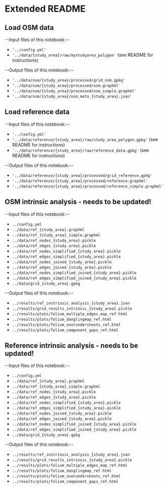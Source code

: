 # Extended README

## Load OSM data

--Input files of this notebook:--

- `'../config.yml'`
- `'../data/{study_area}/raw/mystudyarea_polygon'` (see README for instructions)

--Output files of this notebook:--

- `'../data/osm/{study_area}/processed/grid_osm.gpkg'`
- `'../data/osm/{study_area}/processed/osm.graphml'`
- `'../data/osm/{study_area}/processed/osm_simple.graphml'`
- `'../data/osm/{study_area}/osm_meta_{study_area}.json'`

## Load reference data

--Input files of this notebook:--

- `'../config.yml'`
- `'../data/reference/{study_area}/raw/study_area_polygon.gpkg'` (see README for instructions)
- `'../data/reference/{study_area}/raw/reference_data.gpkg'` (see README for instructions)

--Output files of this notebook:--

- `'../data/reference/{study_area}/processed/grid_reference.gpkg'`
- `'../data/reference/{study_area}/processed/reference.graphml'`
- `'../data/reference/{study_area}/processed/reference_simple.graphml'`

## OSM intrinsic analysis - needs to be updated! 

--Input files of this notebook:--

- `../config.yml`
- `../data/ref_{study_area}.graphml`
- `../data/ref_{study_area}_simple.graphml`
- `../data/ref_nodes_{study_area}.pickle`
- `../data/ref_edges_{study_area}.pickle`
- `../data/ref_nodes_simplified_{study_area}.pickle`
- `../data/ref_edges_simplified_{study_area}.pickle`
- `../data/ref_nodes_joined_{study_area}.pickle`
- `../data/ref_edges_joined_{study_area}.pickle`
- `../data/ref_nodes_simplified_joined_{study_area}.pickle`
- `../data/ref_edges_simplified_joined_{study_area}.pickle`
- `../data/grid_{study_area}.gpkg`

--Output files of this notebook:--

- `../results/ref_instrinsic_analysis_{study_area}.json`
- `../results/grid_results_intrinsic_{study_area}.pickle`
- `../results/plots/folium_multiple_edges_map_ref.html`
- `../results/plots/folium_danglingmap_ref.html`
- `../results/plots/folium_overundershoots_ref.html`
- `../results/plots/folium_component_gaps_ref.html`

## Reference intrinsic analysis - needs to be updated! 

--Input files of this notebook:--

- `../config.yml`
- `../data/ref_{study_area}.graphml`
- `../data/ref_{study_area}_simple.graphml`
- `../data/ref_nodes_{study_area}.pickle`
- `../data/ref_edges_{study_area}.pickle`
- `../data/ref_nodes_simplified_{study_area}.pickle`
- `../data/ref_edges_simplified_{study_area}.pickle`
- `../data/ref_nodes_joined_{study_area}.pickle`
- `../data/ref_edges_joined_{study_area}.pickle`
- `../data/ref_nodes_simplified_joined_{study_area}.pickle`
- `../data/ref_edges_simplified_joined_{study_area}.pickle`
- `../data/grid_{study_area}.gpkg`

--Output files of this notebook:--

- `../results/ref_instrinsic_analysis_{study_area}.json`
- `../results/grid_results_intrinsic_{study_area}.pickle`
- `../results/plots/folium_multiple_edges_map_ref.html`
- `../results/plots/folium_danglingmap_ref.html`
- `../results/plots/folium_overundershoots_ref.html`
- `../results/plots/folium_component_gaps_ref.html`
